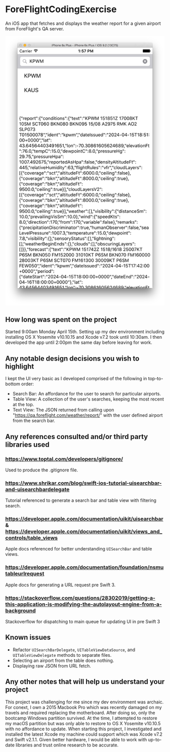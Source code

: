 # ForeFlightCodingExercise
An iOS app that fetches and displays the weather report for a given airport from ForeFlight's QA server.

![alt text](screenshot.png)

## How long was spent on the project

Started 9:00am Monday April 15th. Setting up my dev environment including installing OS X Yosemite v10.10.15 and Xcode v7.2 took until 10:30am. I then developed the app until 2:00pm the same day before leaving for work.

## Any notable design decisions you wish to highlight

I kept the UI very basic as I developed comprised of the following in top-to-bottom order:
- Search Bar: An affordance for the user to search for particular airports.
- Table View: A collection of the user's searches, keeping the most recent at the top.
- Text View: The JSON returned from calling upon "https://qa.foreflight.com/weather/report/" with the user defined airport from the search bar.

## Any references consulted and/or third party libraries used

### https://www.toptal.com/developers/gitignore/

Used to produce the .gitignore file.

### https://www.shrikar.com/blog/swift-ios-tutorial-uisearchbar-and-uisearchbardelegate

Tutorial referenced to generate a search bar and table view with filtering search.

### https://developer.apple.com/documentation/uikit/uisearchbar & https://developer.apple.com/documentation/uikit/views_and_controls/table_views

Apple docs referenced for better understanding `UISearchBar` and table views.

### https://developer.apple.com/documentation/foundation/nsmutableurlrequest

Apple docs for generating a URL request pre Swift 3.

### https://stackoverflow.com/questions/28302019/getting-a-this-application-is-modifying-the-autolayout-engine-from-a-background

Stackoverflow for dispatching to main queue for updating UI in pre Swift 3

## Known issues

- Refactor `UISearchBarDelegate`, `UITableViewDataSource`, and `UITableViewDelegate` methods to separate files.
- Selecting an airport from the table does nothing.
- Displaying raw JSON from URL fetch.

## Any other notes that will help us understand your project

This project was challenging for me since my dev environment was archaic. For conext, I own a 2015 Macbook Pro which was recently damaged on my travels and required replacing the motherboard. After doing so, only the bootcamp Windows partition survived. At the time, I attempted to restore my macOS partition but was only able to restore to OS X Yosemite v10.10.5 with no affordance to update. When starting this project, I investigated and installed the latest Xcode my machine could support which was Xcode v7.2 and Swift v2.1.1. Given better hardware, I would be able to work with up-to-date libraries and trust online research to be accurate.

